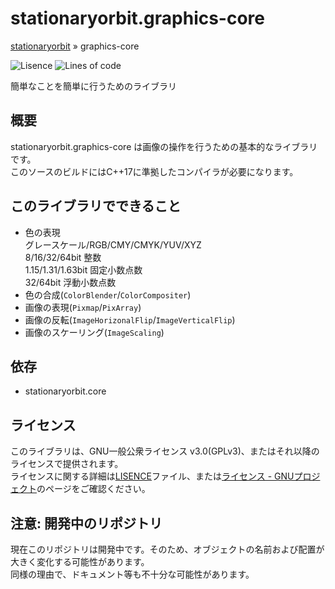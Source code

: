 # stationaryorbit.graphics-core

[stationaryorbit](https://github.com/zawa-ch/stationaryorbit) » graphics-core

![Lisence](https://img.shields.io/github/license/zawa-ch/stationaryorbit.graphics-core)
![Lines of code](https://img.shields.io/tokei/lines/github/zawa-ch/stationaryorbit.graphics-core)

簡単なことを簡単に行うためのライブラリ

## 概要

stationaryorbit.graphics-core は画像の操作を行うための基本的なライブラリです。  
このソースのビルドにはC++17に準拠したコンパイラが必要になります。  

## このライブラリでできること

- 色の表現  
  グレースケール/RGB/CMY/CMYK/YUV/XYZ  
  8/16/32/64bit 整数  
  1.15/1.31/1.63bit 固定小数点数  
  32/64bit 浮動小数点数  
- 色の合成(`ColorBlender`/`ColorCompositer`)
- 画像の表現(`Pixmap`/`PixArray`)
- 画像の反転(`ImageHorizonalFlip`/`ImageVerticalFlip`)
- 画像のスケーリング(`ImageScaling`)

## 依存

- stationaryorbit.core

## ライセンス

このライブラリは、GNU一般公衆ライセンス v3.0(GPLv3)、またはそれ以降のライセンスで提供されます。  
ライセンスに関する詳細は[LISENCE](./LICENSE)ファイル、または[ライセンス - GNUプロジェクト](http://www.gnu.org/licenses/)のページをご確認ください。  

## 注意: 開発中のリポジトリ

現在このリポジトリは開発中です。そのため、オブジェクトの名前および配置が大きく変化する可能性があります。  
同様の理由で、ドキュメント等も不十分な可能性があります。  
